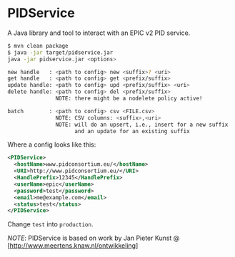 # PIDService
A Java library and tool to interact with an EPIC v2 PID service.

```sh
$ mvn clean package
$ java -jar target/pidservice.jar 
java -jar pidservice.jar <options>

new handle   : <path to config> new <suffix>? <uri>
get handle   : <path to config> get <prefix/suffix>
update handle: <path to config> upd <prefix/suffix> <uri>
delete handle: <path to config> del <prefix/suffix>
               NOTE: there might be a nodelete policy active!

batch        : <path to config> csv <FILE.csv>
               NOTE: CSV columns: <suffix>,<uri>
               NOTE: will do an upsert, i.e., insert for a new suffix
                     and an update for an existing suffix
```

Where a config looks like this:

```xml
<PIDService>
  <hostName>www.pidconsortium.eu/</hostName>
  <URI>http://www.pidconsortium.eu/</URI>
  <HandlePrefix>12345</HandlePrefix>
  <userName>epic</userName>
  <password>test</password>
  <email>me@example.com</email>
  <status>test</status>
</PIDService>
```

Change ```test``` into ```production```.

_NOTE_: PIDService is based on work by Jan Pieter Kunst @ [http://www.meertens.knaw.nl/ontwikkeling]
